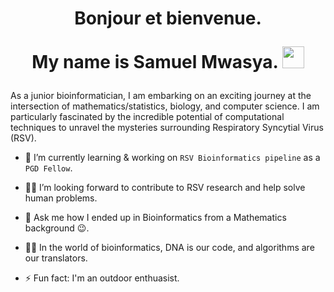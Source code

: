 <h1 align="center">Bonjour et bienvenue. 
  
  My name is Samuel Mwasya. <img src="https://media.giphy.com/media/hvRJCLFzcasrR4ia7z/giphy.gif" width="35"></h1>

<div align="center">
  

</div>



<!--## <img src="https://c.tenor.com/NCRHhqkXrJYAAAAi/programmers-go-internet.gif" width="25">  <b>À propos de Sam</b> -->
As a junior bioinformatician, I am embarking on an exciting journey at the intersection of mathematics/statistics, biology, and computer science. I am particularly fascinated by the incredible potential of computational techniques to unravel the mysteries surrounding Respiratory Syncytial Virus (RSV).

- 🔭 I’m currently learning & working on `RSV Bioinformatics pipeline` as a `PGD Fellow`.

- 👨‍💻 I’m looking forward to contribute to RSV research and help solve human problems.


- 💬 Ask me how I ended up in Bioinformatics from a  Mathematics background 😉.
  
- 🧬💡 In the world of bioinformatics, DNA is our code, and algorithms are our translators.
  
- ⚡ Fun fact: I'm an outdoor enthuasist.




<br>


  




